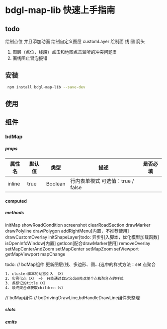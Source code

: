 # bdgl-map-lib 快速上手指南

## todo

绘制点位 并且添加动画
绘制自定义图层 customLayer
绘制面 线 圆 箭头

1. 图层（点位，线段）点击和地图点击监听的冲突问题!!!
2. 画线阻止冒泡报错

## 安装

```bash
 npm install bdgl-map-lib --save-dev
```

## 使用



## 组件

### bdMap

##### props

| 属性名    | 默认值  | 类型      | 描述                      | 是否必填 |
|--------|------|---------|-------------------------|------|
| inline | true | Boolean | 行内表单模式 可选值：true / false |      |

#### computed

##### methods
initMap
showRoadCondition
screenshot
clearRoadSection
drawMarker
drawPolyline
drawPolygon
addRightMenu[内置，不推荐使用]
drawCustomOverlay
initShapeLayer[todo: 异步引入脚本，优化模型加载函数]
isOpenInfoWindow[内置]
getIcon[配合drawMarker使用]
removeOverlay
setMapCenterAndZoom
setMapCenter
setMapZoom
setViewport
getMapViewport
mapChange

todo:
// bdMap组件
更新图层(线、多边形、圆...)选中的样式方法：set
点聚合
```html
1. cluster脚本的动态引入 （X）
2. 实例化点（X） =》 只能通过自定义dom修改单个点和聚合点的样式
3. 点标记的title（X）
4. 最终聚合点获取children（√）
```

// bdMap组件
// bdDrivingDrawLine,bdHandleDrawLine组件未整理

##### slots

##### emits



